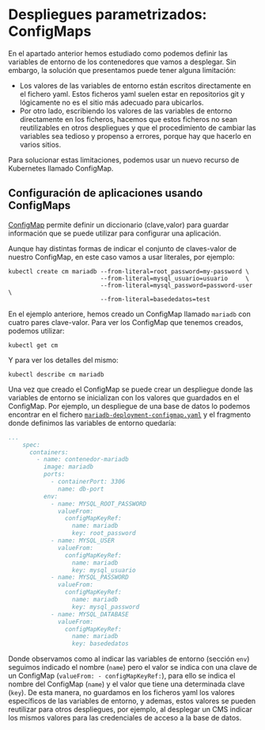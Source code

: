 # Despliegues parametrizados: ConfigMaps

En el apartado anterior hemos estudiado como podemos definir las
variables de entorno de los contenedores que vamos a desplegar. Sin
embargo, la solución que presentamos puede tener alguna limitación:

* Los valores de las variables de entorno están escritos directamente
  en el fichero yaml. Estos ficheros yaml suelen estar en repositorios
  git y lógicamente no es el sitio más adecuado para ubicarlos.
* Por otro lado, escribiendo los valores de las variables de entorno
  directamente en los ficheros, hacemos que estos ficheros no sean
  reutilizables en otros despliegues y que el procedimiento de cambiar
  las variables sea tedioso y propenso a errores, porque hay que
  hacerlo en varios sitios.

Para solucionar estas limitaciones, podemos usar un nuevo recurso de
Kubernetes llamado ConfigMap.

## Configuración de aplicaciones usando ConfigMaps

[ConfigMap](https://kubernetes.io/docs/tasks/configure-pod-container/configure-pod-configmap/)
permite definir un diccionario (clave,valor) para guardar información
que se puede utilizar para configurar una aplicación.

Aunque hay distintas formas de indicar el conjunto de claves-valor de
nuestro ConfigMap, en este caso vamos a usar literales, por ejemplo:

    kubectl create cm mariadb --from-literal=root_password=my-password \
                              --from-literal=mysql_usuario=usuario     \
                              --from-literal=mysql_password=password-user \
                              --from-literal=basededatos=test

En el ejemplo anteriore, hemos creado un ConfigMap llamado `mariadb`
con cuatro pares clave-valor. Para ver los ConfigMap que tenemos
creados, podemos utilizar:

    kubectl get cm

Y para ver los detalles del mismo:

    kubectl describe cm mariadb

Una vez que creado el ConfigMap se puede crear un despliegue donde las
variables de entorno se inicializan con los valores que guardados en
el ConfigMap. Por ejemplo, un despliegue de una base de datos lo
podemos encontrar en el fichero
[`mariadb-deployment-configmap.yaml`](files/mariadb-deployment-configmap.yaml)
y el fragmento donde definimos las variables de entorno quedaría:

```yaml
...
    spec:
      containers:
        - name: contenedor-mariadb
          image: mariadb
          ports:
            - containerPort: 3306
              name: db-port
          env:
            - name: MYSQL_ROOT_PASSWORD
              valueFrom:
                configMapKeyRef:
                  name: mariadb
                  key: root_password
            - name: MYSQL_USER
              valueFrom:
                configMapKeyRef:
                  name: mariadb
                  key: mysql_usuario
            - name: MYSQL_PASSWORD
              valueFrom:
                configMapKeyRef:
                  name: mariadb
                  key: mysql_password
            - name: MYSQL_DATABASE
              valueFrom:
                configMapKeyRef:
                  name: mariadb
                  key: basededatos
```

Donde observamos como al indicar las variables de entorno (sección
`env`) seguimos indicado el nombre (`name`) pero el valor se indica
con una clave de un ConfigMap (`valueFrom: - configMapKeyRef:`), para
ello se indica el nombre del ConfigMap (`name`) y el valor que tiene
una determinada clave (`key`). De esta manera, no guardamos en los
ficheros yaml los valores específicos de las variables de entorno, y
ademas, estos valores se pueden reutilizar para otros despliegues, por
ejemplo, al desplegar un CMS indicar los mismos valores para las
credenciales de acceso a la base de datos.
